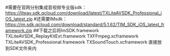 #需要在官网分别集成音视频专业版sdk：https://liteav.sdk.qcloud.com/download/latest/TXLiteAVSDK_Professional_iOS_latest.zip
#还需要IMsdk：https://im.sdk.qcloud.com/download/standard/5.1.62/TIM_SDK_iOS_latest_framework.zip
##下载之后将ImSDK.framework TXLiteAVSDK_ReplayKitExt.framework TXFFmpeg.xcframework TXLiteAVSDK_Professional.framework TXSoundTouch.xcframework 直接放到SDK文件夹内
